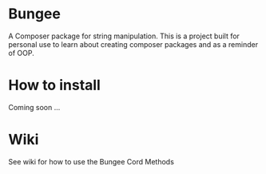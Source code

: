 # Bungee

A Composer package for string manipulation. This is a project built for personal use to learn about creating composer packages and as a reminder of OOP.

# How to install

Coming soon ...

# Wiki

See wiki for how to use the Bungee Cord Methods
